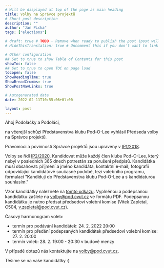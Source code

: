 ```yaml
---
# Will be displayed at top of the page as main heading
title: Volby na Správce projektů
# Short post description
description: ""
author: "Jan Picka"
tags: ["elections"]

# draft: true # TODO - Remove when ready to publish the post (post will be hidden with this set to true)
# HideThisTranslation: true # Uncomment this if you don't want to link this translation of page in translations

# Other configuration
## Set to true to show Table of Contents for this post
showToc: false
## Set to true to open TOC on page load
tocopen: false
ShowReadingTime: true
ShowBreadCrumbs: true
ShowPostNavLinks: true

# Autogenerated date
date: 2022-02-11T10:55:06+01:00

layout: post
---
```


<!-- Write page contents here -->
<!-- Use Markdown syntax: https://www.markdownguide.org/basic-syntax -->

Ahoj Podolačky a Podoláci,

na včerejší schůzi Představenstva klubu Pod-O-Lee vyhlásil Předseda volby na Správce projektů.

Pravomoci a povinnosti Správce projektů jsou upraveny v [IP1/2018](https://wiki.pod.cvut.cz/_media/legislativa/ip_pozice.pdf).

Volby se řídí [IP2/2020](https://wiki.pod.cvut.cz/_media/legislativa/ip_2-2020_volby_spravcu_bloku_a_spravcu_sluzeb.pdf). Kandidovat může každý člen klubu Pod-O-Lee, který nebyl v posledních 365 dnech potrestán za porušení předpisů. Kandidátka musí obsahovat:
příjmení a jméno kandidáta,
kontaktní e-mail,
fotografii odpovídající kandidátově současné podobě,
tezi volebního programu,
formulaci "Kandiduji do Představenstva klubu Pod-O-Lee a s kandidaturou souhlasím."

Vzor kandidátky naleznete na [tomto odkazu](https://cloud.pod.cvut.cz/index.php/s/KjMXfWz4JfyS7bs). Vyplněnou a podepsanou kandidátku zašlete na <volby@pod.cvut.cz> ve formátu PDF. Podepsanou kandidátku je nutno předsat předsedovi volební komise (Vítek Zapletal, C504, <v.zapletal@pod.cvut.cz>).

Časový harmonogram voleb:

- termín pro podávání kandidátek: 24. 2. 2022 20:00
- termín pro předání podepsaných kandidátek předsedovi volební komise: 27. 2. 20:00
- termín voleb: 28. 2. 19:00 - 20:30 v budově menzy

V případě dotazů nás kontaktujte na <volby@pod.cvut.cz>.

Těšíme se na vaše kandidátky :)
